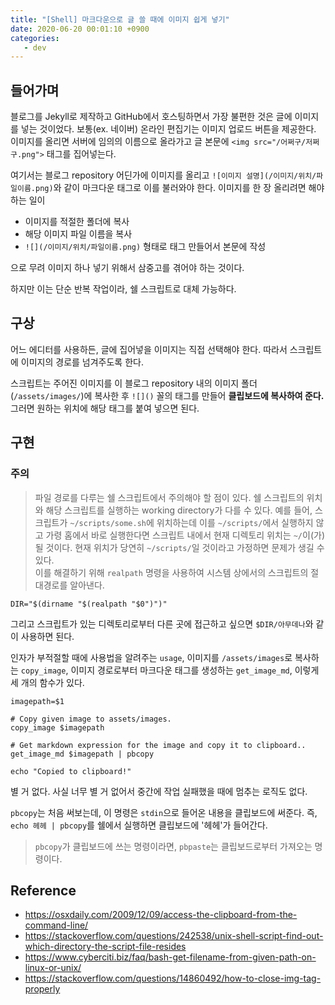 ```yaml
---
title: "[Shell] 마크다운으로 글 쓸 때에 이미지 쉽게 넣기"
date: 2020-06-20 00:01:10 +0900
categories:
   - dev
---
```


## 들어가며

블로그를 Jekyll로 제작하고 GitHub에서 호스팅하면서 가장 불편한 것은 글에 이미지를 넣는 것이었다. 보통(ex. 네이버) 온라인 편집기는 이미지 업로드 버튼을 제공한다. 이미지를 올리면 서버에 임의의 이름으로 올라가고 글 본문에 `<img src="/어쩌구/저쩌구.png">` 태그를 집어넣는다.

여기서는 블로그 repository 어딘가에 이미지를 올리고 `![이미지 설명](/이미지/위치/파일이름.png)`와 같이 마크다운 태그로 이를 불러와야 한다. 이미지를 한 장 올리려면 해야 하는 일이

- 이미지를 적절한 폴더에 복사
- 해당 이미지 파일 이름을 복사
- `![](/이미지/위치/파일이름.png)` 형태로 태그 만들어서 본문에 작성

으로 무려 이미지 하나 넣기 위해서 삼중고를 겪어야 하는 것이다.

하지만 이는 단순 반복 작업이라, 쉘 스크립트로 대체 가능하다.

## 구상

어느 에디터를 사용하든, 글에 집어넣을 이미지는 직접 선택해야 한다. 따라서 스크립트에 이미지의 경로를 넘겨주도록 한다.

스크립트는 주어진 이미지를 이 블로그 repository 내의 이미지 폴더(`/assets/images/`)에 복사한 후 `![]()` 꼴의 태그를 만들어 **클립보드에 복사하여 준다.** 그러면 원하는 위치에 해당 태그를 붙여 넣으면 된다.

## 구현

### 주의

> 파일 경로를 다루는 쉘 스크립트에서 주의해야 할 점이 있다. 쉘 스크립트의 위치와 해당 스크립트를 실행하는 working directory가 다를 수 있다. 
예를 들어, 스크립트가 `~/scripts/some.sh`에 위치하는데 이를 `~/scripts/`에서 실행하지 않고 가령 홈에서 바로 실행한다면 스크립트 내에서 현재 디렉토리 위치는 `~/`이(가) 될 것이다. 현재 위치가 당연히 `~/scripts/`일 것이라고 가정하면 문제가 생길 수 있다.    
이를 해결하기 위해 `realpath` 명령을 사용하여 시스템 상에서의 스크립트의 절대경로를 알아낸다.    
~~~shell    
DIR="$(dirname "$(realpath "$0")")"    
~~~    
그리고 스크립트가 있는 디렉토리로부터 다른 곳에 접근하고 싶으면 `$DIR/아무데나`와 같이 사용하면 된다.

인자가 부적절할 때에 사용법을 알려주는 `usage`, 이미지를 `/assets/images`로 복사하는 `copy_image`, 이미지 경로로부터 마크다운 태그를 생성하는 `get_image_md`, 이렇게 세 개의 함수가 있다.

~~~shell
imagepath=$1

# Copy given image to assets/images.
copy_image $imagepath

# Get markdown expression for the image and copy it to clipboard..
get_image_md $imagepath | pbcopy

echo "Copied to clipboard!"
~~~

별 거 없다. 사실 너무 별 거 없어서 중간에 작업 실패했을 때에 멈추는 로직도 없다.

`pbcopy`는 처음 써보는데, 이 명령은 `stdin`으로 들어온 내용을 클립보드에 써준다. 즉, `echo 헤헤 | pbcopy`를 쉘에서 실행하면 클립보드에 '헤헤'가 들어간다.

> `pbcopy`가 클립보드에 쓰는 명령이라면, `pbpaste`는 클립보드로부터 가져오는 명령이다.

## Reference

- https://osxdaily.com/2009/12/09/access-the-clipboard-from-the-command-line/
- https://stackoverflow.com/questions/242538/unix-shell-script-find-out-which-directory-the-script-file-resides
- https://www.cyberciti.biz/faq/bash-get-filename-from-given-path-on-linux-or-unix/
- https://stackoverflow.com/questions/14860492/how-to-close-img-tag-properly
